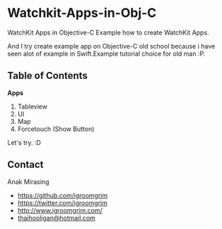 # Watchkit-Apps-in-Obj-C
WatchKit Apps in Objective-C
Example how to create WatchKit Apps.

And I try create example app on Objective-C old school because i have seen alot of example in Swift.Example tutorial choice for old man :P.

Table of Contents
---
**Apps**

  1. Tableview
  2. UI
  3. Map
  4. Forcetouch (Show Button)

Let's try. :D

## Contact

Anak Mirasing

- https://github.com/igroomgrim
- https://twitter.com/igroomgrim
- http://www.igroomgrim.com/
- thaihooligan@hotmail.com